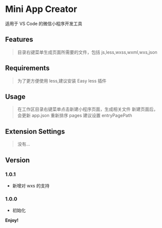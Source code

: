 # Mini App Creator

适用于 VS Code 的微信小程序开发工具

## Features

> 目录右键菜单生成页面所需要的文件，包括 js,less,wxss,wxml,wxs,json

## Requirements

> 为了更方便使用 less,建议安装 Easy less 插件

## Usage

> 在工作区目录右键菜单点击新建小程序页面，生成相关文件
> 新建页面后，会更新 app.json 重新排序 pages
> 建议设置 entryPagePath

## Extension Settings

> 没有...

## Version

### 1.0.1

- 新增对 wxs 的支持

### 1.0.0

- 初始化

**Enjoy!**
